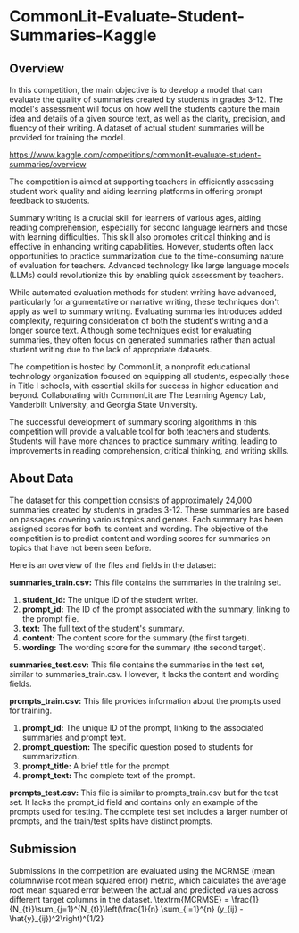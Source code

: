 # CommonLit-Evaluate-Student-Summaries-Kaggle

## Overview 
In this competition, the main objective is to develop a model that can evaluate the quality of summaries created by students in grades 3-12. The model's assessment will focus on how well the students capture the main idea and details of a given source text, as well as the clarity, precision, and fluency of their writing. A dataset of actual student summaries will be provided for training the model.

https://www.kaggle.com/competitions/commonlit-evaluate-student-summaries/overview

The competition is aimed at supporting teachers in efficiently assessing student work quality and aiding learning platforms in offering prompt feedback to students.

Summary writing is a crucial skill for learners of various ages, aiding reading comprehension, especially for second language learners and those with learning difficulties. This skill also promotes critical thinking and is effective in enhancing writing capabilities. However, students often lack opportunities to practice summarization due to the time-consuming nature of evaluation for teachers. Advanced technology like large language models (LLMs) could revolutionize this by enabling quick assessment by teachers.

While automated evaluation methods for student writing have advanced, particularly for argumentative or narrative writing, these techniques don't apply as well to summary writing. Evaluating summaries introduces added complexity, requiring consideration of both the student's writing and a longer source text. Although some techniques exist for evaluating summaries, they often focus on generated summaries rather than actual student writing due to the lack of appropriate datasets.

The competition is hosted by CommonLit, a nonprofit educational technology organization focused on equipping all students, especially those in Title I schools, with essential skills for success in higher education and beyond. Collaborating with CommonLit are The Learning Agency Lab, Vanderbilt University, and Georgia State University.

The successful development of summary scoring algorithms in this competition will provide a valuable tool for both teachers and students. Students will have more chances to practice summary writing, leading to improvements in reading comprehension, critical thinking, and writing skills.

## About Data

The dataset for this competition consists of approximately 24,000 summaries created by students in grades 3-12. These summaries are based on passages covering various topics and genres. Each summary has been assigned scores for both its content and wording. The objective of the competition is to predict content and wording scores for summaries on topics that have not been seen before.

Here is an overview of the files and fields in the dataset:

**summaries_train.csv:** This file contains the summaries in the training set.

  1. **student_id:** The unique ID of the student writer.
  2. **prompt_id:** The ID of the prompt associated with the summary, linking to the prompt file.
  3. **text:** The full text of the student's summary.
  4. **content:** The content score for the summary (the first target).
  5. **wording:** The wording score for the summary (the second target).
  
**summaries_test.csv:** This file contains the summaries in the test set, similar to summaries_train.csv. However, it lacks the content and wording fields.

**prompts_train.csv:** This file provides information about the prompts used for training.

  1. **prompt_id:** The unique ID of the prompt, linking to the associated summaries and prompt text.
  2. **prompt_question:** The specific question posed to students for summarization.
  3. **prompt_title:** A brief title for the prompt.
  4. **prompt_text:** The complete text of the prompt.
  
**prompts_test.csv:** This file is similar to prompts_train.csv but for the test set. It lacks the prompt_id field and contains only an example of the prompts used for testing. The complete test set includes a larger number of prompts, and the train/test splits have     distinct prompts.


## Submission
Submissions in the competition are evaluated using the MCRMSE (mean columnwise root mean squared error) metric, which calculates the average root mean squared error between the actual and predicted values across different target columns in the dataset.
\textrm{MCRMSE} = \frac{1}{N_{t}}\sum_{j=1}^{N_{t}}\left(\frac{1}{n} \sum_{i=1}^{n} (y_{ij} - \hat{y}_{ij})^2\right)^{1/2}
